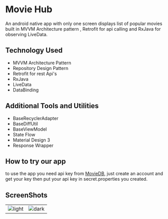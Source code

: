 # Movie Hub

An android native app with only one screen displays list of popular movies built in MVVM
Architecture pattern , Retrofit for api calling and RxJava for observing LiveData.

## Technology Used

- MVVM Architecture Pattern
- Repository Design Pattern
- Retrofit for rest Api's
- RxJava
- LiveData
- DataBinding

## Additional Tools and Utilities

- BaseRecyclerAdapter
- BaseDiffUtil
- BaseViewModel
- State Flow
- Material Design 3
- Response Wrapper

## How to try our app
to use the app you need api key from [MovieDB](https://developers.themoviedb.org/3), just create an
account and get your key then put your api key in secret.properties you created.

## ScreenShots
|                                                                                                                 |                                                                                                                |
|:---------------------------------------------------------------------------------------------------------------:|:--------------------------------------------------------------------------------------------------------------:|
| ![light](https://user-images.githubusercontent.com/30028905/235495731-0de95b01-4e47-428a-8500-0f23bf776eeb.png) | ![dark](https://user-images.githubusercontent.com/30028905/235495781-b1c61d00-302f-4fcd-bb54-fb1abcccbec9.png) | 